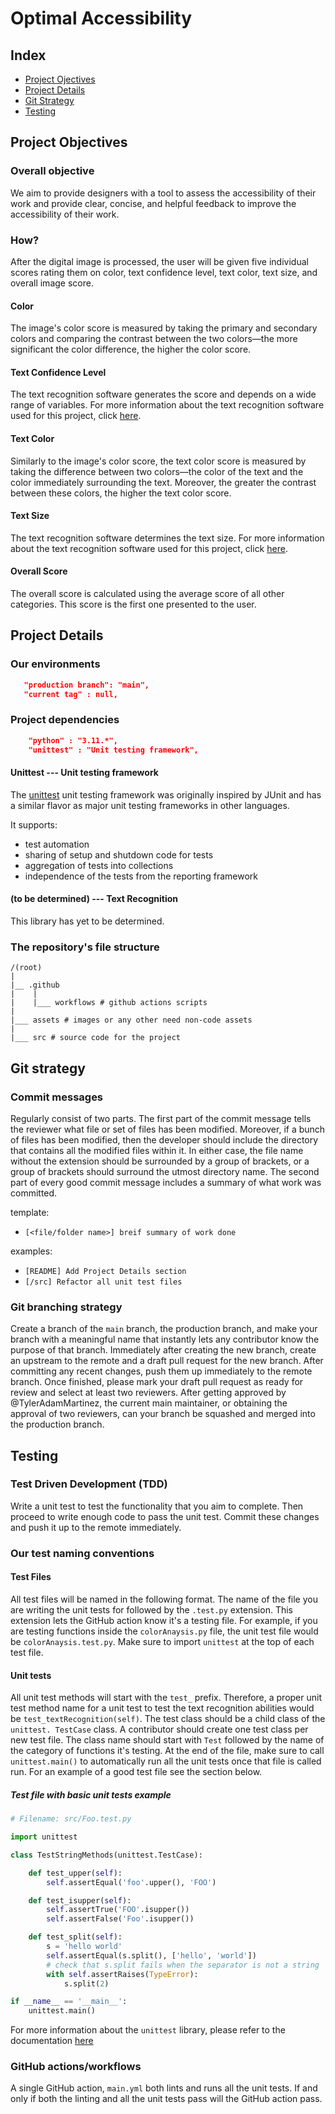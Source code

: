 # Optimal Accessibility

## Index
* [Project Ojectives](#project-objectives)
* [Project Details](#project-details)
* [Git Strategy](#git-strategy)
* [Testing](#testing)

## Project Objectives
### Overall objective
We aim to provide designers with a tool to assess the accessibility of their work 
and provide clear, concise, and helpful feedback to improve the accessibility of their work.

### How?
After the digital image is processed, the user will be given five individual scores rating 
them on color, text confidence level, text color, text size, and overall image score. 

#### Color
The image's color score is measured by taking the primary and secondary colors and 
comparing the contrast between the two colors—the more significant the color difference, 
the higher the color score. 

#### Text Confidence Level
The text recognition software generates the score and depends on a wide range of variables. 
For more information about the text recognition software used for this project, 
click [here](#to-be-determined-----text-recognition).

#### Text Color
Similarly to the image's color score, the text color score is measured by taking the 
difference between two colors—the color of the text and the color immediately surrounding 
the text. Moreover, the greater the contrast between these colors, the higher the text 
color score.  

#### Text Size
The text recognition software determines the text size. 
For more information about the text recognition software used for this project, 
click [here](#to-be-determined-----text-recognition).

#### Overall Score
The overall score is calculated using the average score of all other categories. 
This score is the first one presented to the user. 

## Project Details
###  Our environments 
```json
   "production branch": "main",
   "current tag" : null,                                                          
```

### Project dependencies

```json
    "python" : "3.11.*",
    "unittest" : "Unit testing framework",
```

#### Unittest --- Unit testing framework
The [unittest](https://docs.python.org/3/library/unittest.html) unit testing framework 
was originally inspired by JUnit and has a similar flavor as major unit testing frameworks 
in other languages.  

It supports:  
* test automation 
* sharing of setup and shutdown code for tests
* aggregation of tests into collections
* independence of the tests from the reporting framework


#### (to be determined) --- Text Recognition
This library has yet to be determined.

### The repository's file structure
```
/(root)
|
|__ .github
|    |
|    |___ workflows # github actions scripts
|
|___ assets # images or any other need non-code assets
|
|___ src # source code for the project

```

## Git strategy
### Commit messages
Regularly consist of two parts. 
The first part of the commit message tells the reviewer what file or set of files has 
been modified. Moreover, if a bunch of files has been modified, then the developer 
should include the directory that contains all the modified files within it. 
In either case, the file name without the extension should be surrounded by a group 
of brackets, or a group of brackets should surround the utmost directory name. 
The second part of every good commit message includes a summary of what work was 
committed.  

template:  
* `[<file/folder name>] breif summary of work done` 

examples: 
* `[README] Add Project Details section`  
* `[/src] Refactor all unit test files`

### Git branching strategy
Create a branch of the `main` branch, the production branch, and make your branch with a 
meaningful name that instantly lets any contributor know the purpose of that branch. 
Immediately after creating the new branch, create an upstream to the remote and a draft pull 
request for the new branch. After committing any recent changes, push them up immediately to 
the remote branch. Once finished, please mark your draft pull request as ready for review and 
select at least two reviewers. After getting approved by @TylerAdamMartinez, the current main 
maintainer,  or obtaining the approval of two reviewers, can your branch be squashed and 
merged into the production branch.  

## Testing
### Test Driven Development (TDD)
Write a unit test to test the functionality that you aim to complete. Then proceed to write 
enough code to pass the unit test. Commit these changes and push it up to the remote 
immediately. 

### Our test naming conventions
#### Test Files
All test files will be named in the following format. The name of the file you are writing 
the unit tests for followed by the `.test.py` extension. This extension lets the GitHub 
action know it's a testing file. For example, if you are testing functions inside the 
`colorAnaysis.py` file, the unit test file would be `colorAnaysis.test.py`. Make sure to 
import `unittest` at the top of each test file. 

#### Unit tests
All unit test methods will start with the `test_` prefix. Therefore, a proper unit test 
method name for a unit test to test the text recognition abilities would be 
`test_textRecognition(self)`. The test class should be a child class of the 
`unittest. TestCase` class. A contributor should create one test class per new test file. 
The class name should start with `Test` followed by the name of the category of functions 
it's testing. At the end of the file, make sure to call `unittest.main()` to automatically 
run all the unit tests once that file is called run. For an example of a good test file 
see the section below. 

##### Test file with basic unit tests example
```python
# Filename: src/Foo.test.py

import unittest

class TestStringMethods(unittest.TestCase):

    def test_upper(self):
        self.assertEqual('foo'.upper(), 'FOO')

    def test_isupper(self):
        self.assertTrue('FOO'.isupper())
        self.assertFalse('Foo'.isupper())

    def test_split(self):
        s = 'hello world'
        self.assertEqual(s.split(), ['hello', 'world'])
        # check that s.split fails when the separator is not a string
        with self.assertRaises(TypeError):
            s.split(2)

if __name__ == '__main__':
    unittest.main()
```

For more information about the `unittest` library, please refer to the documentation 
[here](https://docs.python.org/3/library/unittest.html)

### GitHub actions/workflows
A single GitHub action, `main.yml` both lints and runs all the unit tests. If and only if both the linting and all the unit tests pass will the GitHub action pass. 